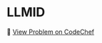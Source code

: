 # LLMID

🔗 [View Problem on CodeChef](https://www.codechef.com/practice/course/linked-lists/LINKLISTF/problems/LLMID)

